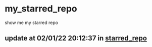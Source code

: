 # my_starred_repo
show me my starred repo

update at 02/01/22 20:12:37 in [starred_repo](./index.html)
---

